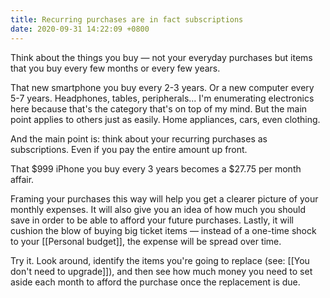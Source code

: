 ```yaml
---
title: Recurring purchases are in fact subscriptions
date: 2020-09-31 14:22:09 +0800
---
```


Think about the things you buy — not your everyday purchases but items that you buy every few months or every few years.

That new smartphone you buy every 2-3 years. Or a new computer every 5-7 years. Headphones, tables, peripherals... I'm enumerating electronics here because that's the category that's on top of my mind. But the main point applies to others just as easily. Home appliances, cars, even clothing.

And the main point is: think about your recurring purchases as subscriptions. Even if you pay the entire amount up front.

That $999 iPhone you buy every 3 years becomes a $27.75 per month affair.

Framing your purchases this way will help you get a clearer picture of your monthly expenses. It will also give you an idea of how much you should save in order to be able to afford your future purchases. Lastly, it will cushion the blow of buying big ticket items — instead of a one-time shock to your [[Personal budget]], the expense will be spread over time.

Try it. Look around, identify the items you're going to replace (see: [[You don't need to upgrade]]), and then see how much money you need to set aside each month to afford the purchase once the replacement is due. 